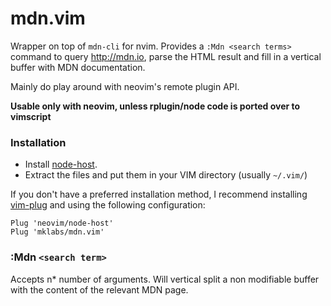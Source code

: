 # mdn.vim

Wrapper on top of `mdn-cli` for nvim. Provides a `:Mdn <search terms>` command
to query http://mdn.io, parse the HTML result and fill in a vertical buffer
with MDN documentation.

Mainly do play around with neovim's remote plugin API.

**Usable only with neovim, unless rplugin/node code is ported over to vimscript**

### Installation

- Install [node-host](https://github.com/neovim/node-host).
- Extract the files and put them in your VIM directory (usually `~/.vim/`)

If you don't have a preferred installation method, I recommend installing
[vim-plug](https://github.com/junegunn/vim-plug) and using the following configuration:

    Plug 'neovim/node-host'
    Plug 'mklabs/mdn.vim'

### :Mdn `<search term>`

Accepts n* number of arguments. Will vertical split a non modifiable buffer
with the content of the relevant MDN page.
